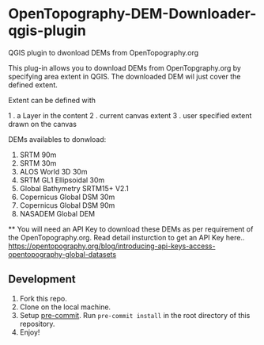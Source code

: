 # OpenTopography-DEM-Downloader-qgis-plugin

QGIS plugin to dwonload DEMs from OpenTopography.org

This plug-in allows you to download DEMs from OpenTopgraphy.org by specifying area extent in QGIS. The downloaded DEM wil just cover the defined extent.

Extent can be defined with

  1 . a Layer in the content
  2 . current canvas extent
  3 . user specified extent drawn on the canvas
  
DEMs availables to donwload:
  1. SRTM 90m
  2. SRTM 30m
  3. ALOS World 3D 30m
  4. SRTM GL1 Ellipsoidal 30m
  5. Global Bathymetry SRTM15+ V2.1
  6. Copernicus Global DSM 30m
  7. Copernicus Global DSM 90m
  8. NASADEM Global DEM

** You will need an API Key to download these DEMs as per requirement of the OpenTopography.org.
Read detail insturction to get an API Key here.. https://opentopography.org/blog/introducing-api-keys-access-opentopography-global-datasets

## Development

1. Fork this repo.
2. Clone on the local machine.
3. Setup [pre-commit](https://pre-commit.com/). Run `pre-commit install` in the root directory of this repository.
4. Enjoy!
